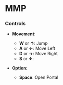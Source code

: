 # MMP

### Controls

- **Movement:**
  - **W** or **↑**: Jump
  - **A** or **←**: Move Left
  - **D** or **→**: Move Right
  - **S** or **↓**: 

- **Option:**
  - **Space**: Open Portal
  
